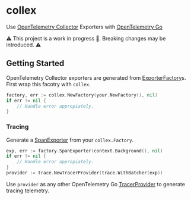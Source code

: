 # collex

Use [OpenTelemetry Collector] Exporters with [OpenTelemetry Go]

:warning:
This project is a work in progress :construction:.
Breaking changes may be introduced.
:warning:

## Getting Started

OpenTelemetry Collector exporters are generated from [ExporterFactory]s.
First wrap this facotry with `collex`.

```go
factory, err := collex.NewFactory(your.NewFactory(), nil)
if err != nil {
    // Handle error appropiately.
}
```

### Tracing

Generate a [SpanExporter] from your `collex.Factory`.

```go
exp, err := factory.SpanExporter(context.Background(), nil)
if err != nil {
    // Handle error appropiately.
}
provider := trace.NewTracerProvider(trace.WithBatcher(exp))
```

Use `provider` as any other OpenTelemetry Go [TracerProvider] to generate tracing telemetry.

[OpenTelemetry Collector]: https://github.com/open-telemetry/opentelemetry-collector
[OpenTelemetry Go]: https://github.com/open-telemetry/opentelemetry-go
[ExporterFactory]: https://pkg.go.dev/go.opentelemetry.io/collector@v0.60.0/component#ExporterFactory
[SpanExporter]: https://pkg.go.dev/go.opentelemetry.io/otel/sdk@v1.10.0/trace#SpanExporter
[TracerProvider]: https://pkg.go.dev/go.opentelemetry.io/otel/sdk@v1.10.0/trace#TracerProvider
